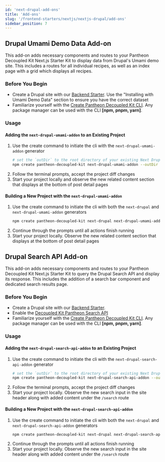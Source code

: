 ```yaml
---
id: 'next-drupal-add-ons'
title: 'Add-ons'
slug: '/frontend-starters/nextjs/nextjs-drupal/add-ons'
sidebar_position: 7
---
```


## Drupal Umami Demo Data Add-on

This add-on adds necessary components and routes to your Pantheon Decoupled Kit
Next.js Starter Kit to display data from Drupal's Umami demo site. This includes
a routes for all individual recipes, as well as an index page with a grid which
displays all recipes.

### Before You Begin

- Create a Drupal site with our
  [Backend Starter](../../../Backend%20Starters/Decoupled%20Drupal/creating-a-new-project.mdx).
  Use the "Installing with Umami Demo Data" section to ensure you have the
  correct dataset
- Familiarize yourself with the
  [Create Pantheon Decoupled Kit CLI](https://www.npmjs.com/package/create-pantheon-decoupled-kit/).
  Any package manager can be used with the CLI **[npm, pnpm, yarn]**.

### Usage

#### Adding the `next-drupal-umami-addon` to an Existing Project

1. Use the create command to initiate the cli with the `next-drupal-umami-addon`
   generator
   ```bash
   # set the `outDir` to the root directory of your existing Next Drupal Starter
   npm create pantheon-decoupled-kit next-drupal-umami-addon --outDir ./my-app-dir
   ```
1. Follow the terminal prompts, accept the project diff changes
1. Start your project locally and observe the new related content section that
   displays at the bottom of post detail pages

#### Building a New Project with the `next-drupal-umami-addon`

1. Use the create command to initiate the cli with both the `next-drupal` and
   `next-drupal-umami-addon` generators
   ```bash
   npm create pantheon-decoupled-kit next-drupal next-drupal-umami-addon
   ```
1. Continue through the prompts until all actions finish running
1. Start your project locally. Observe the new related content section that
   displays at the bottom of post detail pages

## Drupal Search API Add-on

This add-on adds necessary components and routes to your Pantheon Decoupled Kit
Next.js Starter Kit to query the Drupal Search API and display its response.
This includes the addition of a search bar component and dedicated search
results page.

### Before You Begin

- Create a Drupal site with our
  [Backend Starter](../../../Backend%20Starters/Decoupled%20Drupal/creating-a-new-project.mdx).
- Enable the
  [Decoupled Kit Pantheon Search API](../../../Backend%20Starters/Decoupled%20Drupal/add-ons#decoupled-kit-pantheon-search-api)
- Familiarize yourself with the
  [Create Pantheon Decoupled Kit CLI](https://www.npmjs.com/package/create-pantheon-decoupled-kit/).
  Any package manager can be used with the CLI **[npm, pnpm, yarn]**.

### Usage

#### Adding the `next-drupal-search-api-addon` to an Existing Project

1. Use the create command to initiate the cli with the
   `next-drupal-search-api-addon` generator
   ```bash
   # set the `outDir` to the root directory of your existing Next Drupal Starter
   npm create pantheon-decoupled-kit next-drupal-search-api-addon --outDir ./my-app-dir
   ```
1. Follow the terminal prompts, accept the project diff changes
1. Start your project locally. Observe the new search input in the site header
   along with added content under the `/search` route

#### Building a New Project with the `next-drupal-search-api-addon`

1. Use the create command to initiate the cli with both the `next-drupal` and
   `next-drupal-search-api-addon` generators
   ```bash
   npm create pantheon-decoupled-kit next-drupal next-drupal-search-api-addon
   ```
1. Continue through the prompts until all actions finish running
1. Start your project locally. Observe the new search input in the site header
   along with added content under the `/search` route
